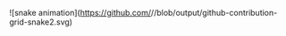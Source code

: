 ![snake animation](https://github.com/<paulo fernando de oliveira>/<paulo fernando de oliveira>/blob/output/github-contribution-grid-snake2.svg)

